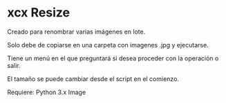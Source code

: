 # xcx Resize

Creado para renombrar varias imágenes en lote.

Solo debe de copiarse en una carpeta con imagenes .jpg y ejecutarse. 

Tiene un menú en el que preguntará si desea proceder con la operación o salir.

El tamaño se puede cambiar desde el script en el comienzo.



Requiere:
Python 3.x
Image
